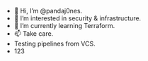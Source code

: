 - 👋 Hi, I’m @pandaj0nes.
- 👀 I’m interested in security & infrastructure.
- 🌱 I’m currently learning Terraform.
- 📫 Take care.
- Testing pipelines from VCS.
- 123
<!---
ericrolfsen/ericrolfsen is a ✨ special ✨ repository because its `README.md` (this file) appears on your GitHub profile.
You can click the Preview link to take a look at your changes.
--->
